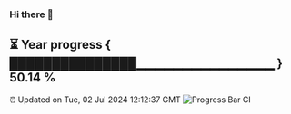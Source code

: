### Hi there 👋
⏳ Year progress { ███████████████▁▁▁▁▁▁▁▁▁▁▁▁▁▁▁ } 50.14 %
---
⏰ Updated on Tue, 02 Jul 2024 12:12:37 GMT
![Progress Bar CI](https://github.com/Moyi321/Moyi321/workflows/Progress%20Bar%20CI/badge.svg)
